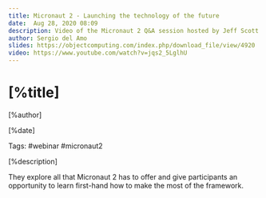 ```yaml
---
title: Micronaut 2 - Launching the technology of the future
date:  Aug 28, 2020 08:09
description: Video of the Micronaut 2 Q&A session hosted by Jeff Scott Brown (Micronaut co-founder) and James Kleeh (Product Development Lead). 
author: Sergio del Amo
slides: https://objectcomputing.com/index.php/download_file/view/4920
video: https://www.youtube.com/watch?v=jqs2_5LglhU
---
```


# [%title]

[%author]

[%date] 

Tags: #webinar #micronaut2

[%description]

They explore all that Micronaut 2 has to offer and give participants an opportunity to learn first-hand how to make the most of the framework.
